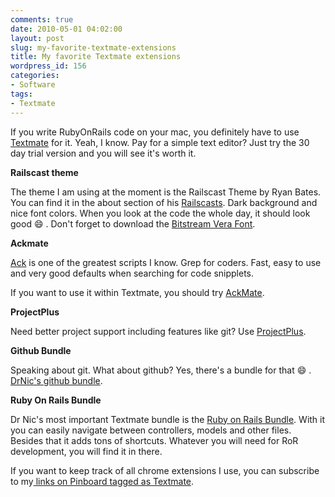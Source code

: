 ```yaml
---
comments: true
date: 2010-05-01 04:02:00
layout: post
slug: my-favorite-textmate-extensions
title: My favorite Textmate extensions
wordpress_id: 156
categories:
- Software
tags:
- Textmate
---
```


If you write RubyOnRails code on your mac, you definitely have to use
[Textmate](http://macromates.com/) for it. Yeah, I know. Pay for a simple text
editor? Just try the 30 day trial version and you will see it's worth it.

**Railscast theme**

The theme I am using at the moment is the Railscast Theme by Ryan Bates. You
can find it in the about section of his
[Railscasts](http://railscasts.com/about). Dark background and nice font
colors. When you look at the code the whole day, it should look good :smile: . Don't
forget to download the [Bitstream Vera Font](http://ftp.gnome.org/pub/GNOME/sources/ttf-bitstream-vera/1.10/).

**Ackmate**

[Ack](http://betterthangrep.com/) is one of the greatest scripts I know. Grep
for coders. Fast, easy to use and very good defaults when searching for code
snipplets.

If you want to use it within Textmate, you should try
[AckMate](http://github.com/protocool/AckMate).

**ProjectPlus**

Need better project support including features like git? Use
[ProjectPlus](http://ciaranwal.sh/projectplus).

**Github Bundle**

Speaking about git. What about github? Yes, there's a bundle for that :smile: .
[DrNic's github bundle](http://github.com/drnic/github-tmbundle). 

**Ruby On Rails Bundle**

Dr Nic's most important Textmate bundle is the [Ruby on Rails Bundle](http://github.com/drnic/ruby-on-rails-tmbundle).
With it you can easily navigate between controllers, models and other files.
Besides that it adds tons of shortcuts. Whatever you will need for RoR
development, you will find it in there.

If you want to keep track of all chrome extensions I use, you can subscribe to
my[ links on Pinboard tagged as Textmate](https://pinboard.in/u:bitboxer/t:textmate).
